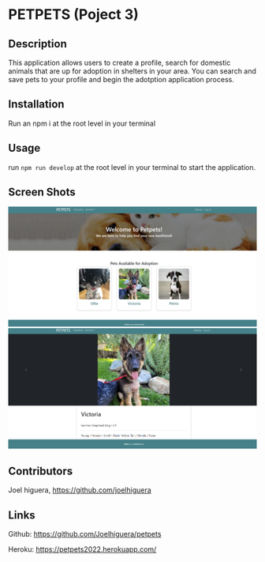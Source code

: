 # PETPETS (Poject 3)

## Description
This application allows users to create a profile, search for domestic animals that are up for adoption in shelters in your area. You can search and save pets to your profile and begin the adotption application process. 

## Installation 
Run an npm i at the root level in your terminal

## Usage
run `npm run develop` at the root level in your terminal to start the application.

## Screen Shots
![Alt text](petpets1.PNG)
![Alt text](petpets2.PNG)

## Contributors 
Joel higuera, https://github.com/joelhiguera

## Links
Github: https://github.com/Joelhiguera/petpets

Heroku: https://petpets2022.herokuapp.com/